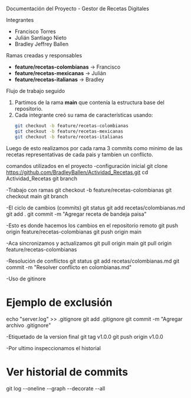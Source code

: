 Documentación del Proyecto - Gestor de Recetas Digitales

Integrantes
- Francisco Torres  
- Julián Santiago Nieto  
- Bradley Jeffrey Ballen  

Ramas creadas y responsables
- **feature/recetas-colombianas** → Francisco  
- **feature/recetas-mexicanas** → Julián  
- **feature/recetas-italianas** → Bradley  

Flujo de trabajo seguido
1. Partimos de la rama **main** que contenía la estructura base del repositorio.
2. Cada integrante creó su rama de características usando:
   ```bash
   git checkout -b feature/recetas-colombianas
   git checkout -b feature/recetas-mexicanas
   git checkout -b feature/recetas-italianas

Luego de esto realizamos por cada rama 3 commits como minimo de las recetas representativas de cada pais y tambien un conflicto.

comandos utilizados en el proyecto 
-configuración inicial 
git clone https://github.com/BradleyBallen/Actividad_Recetas.git
cd Actividad_Recetas
git branch

-Trabajo con ramas
git checkout -b feature/recetas-colombianas
git checkout main
git branch

-El ciclo de cambios (commits)
git status
git add recetas/colombianas.md
git add .
git commit -m "Agregar receta de bandeja paisa"

-Esto es donde hacemos los cambios en el repositorio remoto 
git push origin feature/recetas-colombianas
git push origin main

-Aca sincronizamos y actualizamos 
git pull origin main
git pull origin feature/recetas-colombianas

-Resolución de conflictos 
git status
git add recetas/colombianas.md
git commit -m "Resolver conflicto en colombianas.md"

-Uso de gitinore
# Ejemplo de exclusión
echo "server.log" >> .gitignore
git add .gitignore
git commit -m "Agregar archivo .gitignore"

-Etiquetado de la version final
git tag v1.0.0
git push origin v1.0.0

-Por ultimo inspeccionamos el historial 
# Ver historial de commits
git log --oneline --graph --decorate --all
 
